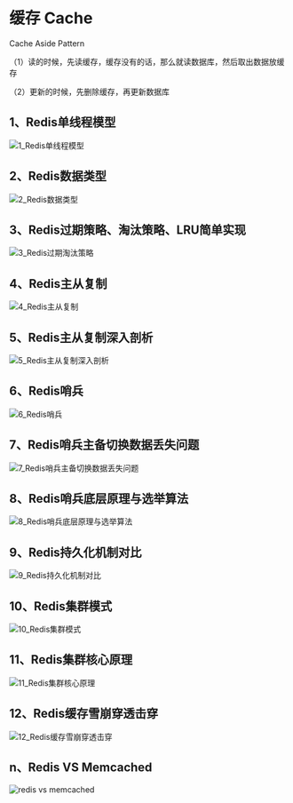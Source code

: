 # 缓存 Cache

Cache Aside Pattern

（1）读的时候，先读缓存，缓存没有的话，那么就读数据库，然后取出数据放缓存

（2）更新的时候，先删除缓存，再更新数据库

## 1、Redis单线程模型

![1_Redis单线程模型](./01_Redis单线程模型.png)

## 2、Redis数据类型

![2_Redis数据类型](./02_Redis数据类型.png)

## 3、Redis过期策略、淘汰策略、LRU简单实现

![3_Redis过期淘汰策略](./03_Redis过期淘汰策略.png)

## 4、Redis主从复制

![4_Redis主从复制](./04_Redis主从复制.png)

## 5、Redis主从复制深入剖析

![5_Redis主从复制深入剖析](./05_Redis主从复制深入剖析.png)

## 6、Redis哨兵

![6_Redis哨兵](./06_Redis哨兵.png)

## 7、Redis哨兵主备切换数据丢失问题

![7_Redis哨兵主备切换数据丢失问题](./07_Redis哨兵主备切换数据丢失问题.png)

## 8、Redis哨兵底层原理与选举算法

![8_Redis哨兵底层原理与选举算法](./08_Redis哨兵底层原理与选举算法.png)

## 9、Redis持久化机制对比

![9_Redis持久化机制对比](./09_Redis持久化机制对比.png)

## 10、Redis集群模式

![10_Redis集群模式](./10_Redis集群模式.png)

## 11、Redis集群核心原理

![11_Redis集群核心原理](./11_Redis集群核心原理.png)

## 12、Redis缓存雪崩穿透击穿

![12_Redis缓存雪崩穿透击穿](./12_Redis缓存雪崩穿透击穿.png)

## n、Redis VS Memcached

![redis vs memcached](./redis_vs_memcached.png)

